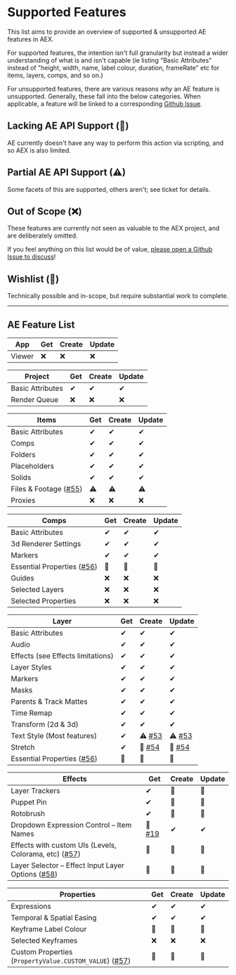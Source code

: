 # Supported Features

This list aims to provide an overview of supported & unsupported AE features in AEX.

For supported features, the intention isn't full granularity but instead a wider understanding of what is and isn't capable (ie listing "Basic Attributes" instead of "height, width, name, label colour, duration, frameRate" etc for items, layers, comps, and so on.)

For unsupported features, there are various reasons _why_ an AE feature is unsupported. Generally, these fall into the below categories. When applicable, a feature will be linked to a corresponding [Github Issue](./issues).

## Lacking AE API Support (🚫)

AE currently doesn't have any way to perform this action via scripting, and so AEX is also limited.

## Partial AE API Support (⚠)

Some facets of this are supported, others aren't; see ticket for details.

## Out of Scope (❌)

These features are currently not seen as valuable to the AEX project, and are deliberately omitted.

If you feel anything on this list would be of value, [please open a Github Issue to discuss](./issues)!

## Wishlist (🌠)

Technically possible and in-scope, but require substantial work to complete.

---

## AE Feature List

|  App   | Get | Create | Update |
| ------ | --- | ------ | ------ |
| Viewer | ❌   | ❌      | ❌      |

|     Project      | Get | Create | Update |
| ---------------- | --- | ------ | ------ |
| Basic Attributes | ✔   | ✔      | ✔      |
| Render Queue     | ❌   | ❌      | ❌      |

|                Items                 | Get | Create | Update |
| ------------------------------------ | --- | ------ | ------ |
| Basic Attributes                     | ✔   | ✔      | ✔      |
| Comps                                | ✔   | ✔      | ✔      |
| Folders                              | ✔   | ✔      | ✔      |
| Placeholders                         | ✔   | ✔      | ✔      |
| Solids                               | ✔   | ✔      | ✔      |
| Files & Footage ([#55](./issues/55)) | ⚠   | ⚠      | ⚠      |
| Proxies                              | ❌   | ❌      | ❌      |

|                   Comps                   | Get | Create | Update |
| ----------------------------------------- | --- | ------ | ------ |
| Basic Attributes                          | ✔   | ✔      | ✔      |
| 3d Renderer Settings                      | ✔   | ✔      | ✔      |
| Markers                                   | ✔   | ✔      | ✔      |
| Essential Properties ([#56](./issues/56)) | 🚫   | 🚫      | 🚫      |
| Guides                                    | ❌   | ❌      | ❌      |
| Selected Layers                           | ❌   | ❌      | ❌      |
| Selected Properties                       | ❌   | ❌      | ❌      |

|                   Layer                   | Get |        Create        |        Update        |
| ----------------------------------------- | --- | -------------------- | -------------------- |
| Basic Attributes                          | ✔   | ✔                    | ✔                    |
| Audio                                     | ✔   | ✔                    | ✔                    |
| Effects (see Effects limitations)         | ✔   | ✔                    | ✔                    |
| Layer Styles                              | ✔   | ✔                    | ✔                    |
| Markers                                   | ✔   | ✔                    | ✔                    |
| Masks                                     | ✔   | ✔                    | ✔                    |
| Parents & Track Mattes                    | ✔   | ✔                    | ✔                    |
| Time Remap                                | ✔   | ✔                    | ✔                    |
| Transform (2d & 3d)                       | ✔   | ✔                    | ✔                    |
| Text Style (Most features)                | ✔   | ⚠ [#53](./issues/53) | ⚠ [#53](./issues/53) |
| Stretch                                   | ✔   | 🌠 [#54](./issues/54) | 🌠 [#54](./issues/54) |
| Essential Properties ([#56](./issues/56)) | 🚫   | 🚫                    | 🚫                    |

|                               Effects                                |         Get          | Create | Update |
| -------------------------------------------------------------------- | -------------------- | ------ | ------ |
| Layer Trackers                                                       | ✔                    | 🚫      | 🚫      |
| Puppet Pin                                                           | ✔                    | 🚫      | 🚫      |
| Rotobrush                                                            | ✔                    | 🚫      | 🚫      |
| Dropdown Expression Control – Item Names                             | 🚫 [#19](./issues/19) | ✔      | ✔      |
| Effects with custom UIs (Levels, Colorama, etc) ([#57](./issues/57)) | 🚫                    | 🚫      | 🚫      |
| Layer Selector – Effect Input Layer Options ([#58](./issues/58))     | 🚫                    | 🚫      | 🚫      |

|                              Properties                               | Get | Create | Update |
| --------------------------------------------------------------------- | --- | ------ | ------ |
| Expressions                                                           | ✔   | ✔      | ✔      |
| Temporal & Spatial Easing                                             | ✔   | ✔      | ✔      |
| Keyframe Label Colour                                                 | 🌠   | 🌠      | 🌠      |
| Selected Keyframes                                                    | ❌   | ❌      | ❌      |
| Custom Properties (`PropertyValue.CUSTOM_VALUE`) ([#57](./issues/57)) | 🚫   | 🚫      | 🚫      |
